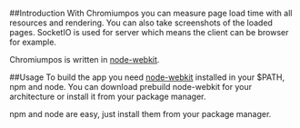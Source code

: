 ##Introduction
With Chromiumpos you can measure page load time with all resources and rendering. You can also take screenshots of the loaded pages. SocketIO is used for server which means the client can be browser for example.

Chromiumpos is written in [node-webkit](https://github.com/rogerwang/node-webkit).

##Usage
To build the app you need [node-webkit](https://github.com/rogerwang/node-webkit) installed in your $PATH, npm and node. You can download prebuild node-webkit for your architecture or install it from your package manager.

npm and node are easy, just install them from your package manager.
